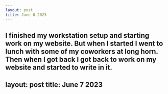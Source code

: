 ```yaml
---
layout: post
title: June 6 2023
---
```


I finished my workstation setup and starting work on my website. But when I started I went to lunch with some of my coworkers at long horn. Then when I got back I got back to work on my website and started to write in it.
---
layout: post
title: June 7 2023
---